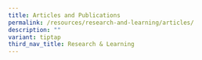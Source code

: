 ```yaml
---
title: Articles and Publications
permalink: /resources/research-and-learning/articles/
description: ""
variant: tiptap
third_nav_title: Research & Learning
---
```

<p></p><p></p>